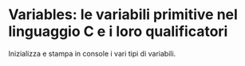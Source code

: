 # Variables: le variabili primitive nel linguaggio C e i loro qualificatori

Inizializza e stampa in console i vari tipi di variabili.

